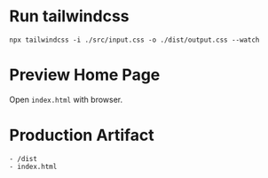 # Run tailwindcss

```shell
npx tailwindcss -i ./src/input.css -o ./dist/output.css --watch
```

# Preview Home Page
Open `index.html` with browser.


# Production Artifact

```text
- /dist
- index.html
```
